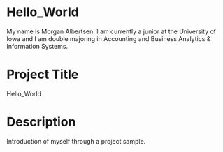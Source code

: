 # Hello_World

My name is Morgan Albertsen. I am currently a junior at the University of Iowa and I am double majoring in Accounting and Business Analytics & Information Systems.


# Project Title
Hello_World

# Description

Introduction of myself through a project sample.
